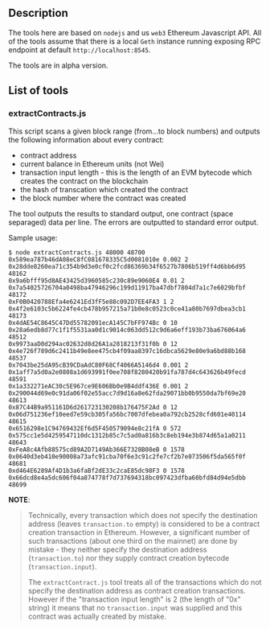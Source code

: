 ## Description
The tools here are based on `nodejs` and us `web3` Ethereum Javascript API. 
All of the tools assume that there is a local `Geth` instance running exposing RPC endpoint at default `http://localhost:8545`.

The tools are in alpha version.


## List of tools

### extractContracts.js

This script scans a given block range (from...to block numbers) and outputs the following information about every contract:
* contract address 
* current balance in Ethereum units (not Wei)
* transaction input length - this is the length of an EVM bytecode which creates the contract on the blockchain
* the hash of transcation which created the contract
* the block number where the contract was created

The tool outputs the results to standard output, one contract (space separaged) data per line. 
The errors are outputted to standard error output. 

Sample usage:
```
$ node extractContracts.js 48000 48700
0x589ea787b46dA08eC8fC081678335C5d0081010e 0.002 2 0x28dde8260ea71c354b9d3e0cf0c2fcd86369b34f6527b7806b519ff4d6bb6d95 48162
0x9a6bfff95d8AE43425d3960585c230c89e9060E4 0.01 2 0x7a54025726704a0498ba47946296c199d11917ba47dbf7804d7a1c7e6029bfbf 48172
0xF0B0420788Efa4e6241Ed3fF5e88c092D7EE4FA3 1 2 0x4f2e6103c5b6224fe4cb478b957215a71b0e8c0523c0ce41a80b7697dbea3cb1 48173
0x4dAE54C8645C47Dd55782091ecA145C7bFF974Bc 0 10 0x28a6edb8d77c1f1f5531aa0d1c9014c063dd512c9d6a6eff193b73ba676064a6 48512
0x9973aaD0d294ac02632d8d26A1a2818213f31f0b 0 12 0x4e726f789d6c2411b49e8ee475cb4f09aa8397c16dbca5629e80e9a6bd88b168 48537
0x7043be25dA95cB39CDaAdC80F68Cf4066A5146d4 0.001 2 0x1aff7a5d0a2e0808a1d693991f0ee708f8280420b91fa787d4c643626b49fecd 48591
0x1a332271eAC30c5E967ce9E606Bb0e9B4ddf436E 0.001 2 0x290044d69e0c91da06f02e55acc7d9d16a8e62fda29071bb0b9550da7bf69e20 48613
0x87C44B9a951161D6d261723130208b176475F2Ad 0 12 0x06d751236ef10eed7e59cb305fa56bc7007dfebea0a792cb2528cfd601e40114 48615
0x6516298e1C94769432Ef6d5F450579094e8c21fA 0 572 0x575cc1e5d4259547110dc1312b85c7c5ad0a816b3c8eb194e3b874d65a1a0211 48643
0xFeA8c4Afb88575cd89A2D7149Ab366E7328B08eB 0 1578 0x0640d3eb410e90008a73afc91cba70f6e3c91c2fe7cf2b7e073506f5da565f0f 48681
0xd464E6289Af4D1b3a6faBf2dE33c2caE85dc98F3 0 1578 0x66dcd8e4a5dc606f04a874778f7d737694318bc097423dfba60bfd84d94e5dbb 48699
```


**NOTE**: 
>Technically, every transaction which does not specify the destination address (leaves `transaction.to` empty) is considered to be a contract creation transaction in Ethereum. However, a significant number of such transactions (about one third on the mainnet) are done by mistake - they neither specify the destination address (`transaction.to`) nor they supply contract creation bytecode (`transaction.input`). 
>
>The `extractContract.js` tool treats all of the transactions which do not specify the destination address as contract creation transactions. However if the "transaction input length" is 2 (the length of "0x" string) it means that no `transaction.input` was supplied and this contract was actually created by mistake.
